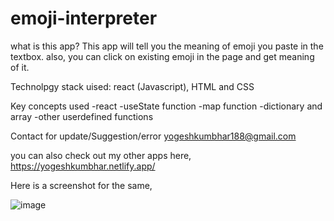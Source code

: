 # emoji-interpreter
what is this app?
This app will tell you the meaning of emoji you paste in the textbox.
also, you can click on existing emoji in the page and get meaning of it.

Technolpgy stack uised: react (Javascript), HTML and CSS

Key concepts used
-react
-useState function
-map function
-dictionary and array
-other userdefined functions

Contact for update/Suggestion/error
yogeshkumbhar188@gmail.com

you can also check out my other apps here,
https://yogeshkumbhar.netlify.app/

Here is a screenshot for the same,

![image](https://user-images.githubusercontent.com/111835554/211285322-fdb2f3d3-a8a8-479d-a619-7550a366b62e.png)
